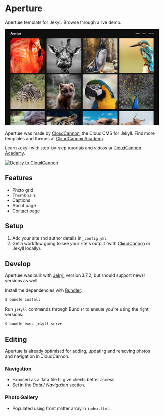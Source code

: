 # Aperture

Aperture template for Jekyll. Browse through a [live demo](https://redhcp.me/elnoi/).

![Aperture template screenshot](images/_screenshot.png)

Aperture was made by [CloudCannon](http://cloudcannon.com/), the Cloud CMS for Jekyll.
Find more templates and themes at [CloudCannon Academy](https://learn.cloudcannon.com/jekyll-templates/).

Learn Jekyll with step-by-step tutorials and videos at [CloudCannon Academy](https://learn.cloudcannon.com/).

[![Deploy to CloudCannon](https://buttons.cloudcannon.com/deploy.svg)](https://app.cloudcannon.com/register#sites/connect/github/CloudCannon/aperture-jekyll-template)

## Features

- Photo grid
- Thumbnails
- Captions
- About page
- Contact page

## Setup

1. Add your site and author details in `_config.yml`.
2. Get a workflow going to see your site's output (with [CloudCannon](https://app.cloudcannon.com/) or Jekyll locally).

## Develop

Aperture was built with [Jekyll](http://jekyllrb.com/) version 3.7.2, but should support newer versions as well.

Install the dependencies with [Bundler](http://bundler.io/):

```bash
$ bundle install
```

Run `jekyll` commands through Bundler to ensure you're using the right versions:

```bash
$ bundle exec jekyll serve
```

## Editing

Aperture is already optimised for adding, updating and removing photos and navigation in CloudCannon.

### Navigation

- Exposed as a data file to give clients better access.
- Set in the _Data_ / _Navigation_ section.

### Photo Gallery

- Populated using front matter array in `index.html`.
